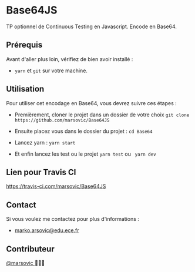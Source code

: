# Base64JS
TP optionnel de Continuous Testing en Javascript.
Encode en Base64.

## Prérequis  
Avant d'aller plus loin, vérifiez de bien avoir installé :
  
* `yarn` et `git` sur votre machine.  

## Utilisation

Pour utiliser cet encodage en Base64, vous devrez suivre ces étapes :  
  
* Premièrement, cloner le projet dans un dossier de votre choix
```git clone https://github.com/marsovic/Base64JS```

* Ensuite placez vous dans le dossier du projet :
```cd Base64```

* Lancez yarn :
```yarn start```

*  Et enfin lancez les test ou le projet
```yarn test```
ou
``` yarn dev```

## Lien pour Travis CI

https://travis-ci.com/marsovic/Base64JS

## Contact  
Si vous voulez me contactez pour plus d'informations :
 * marko.arsovic@edu.ece.fr

## Contributeur  
[ @marsovic ](https://gitlab.com/marsovic) 👨🏼‍💻




